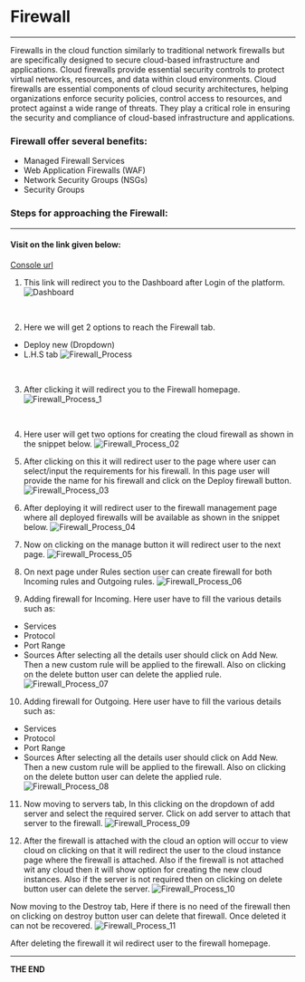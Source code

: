# Firewall
--- 
Firewalls in the cloud function similarly to traditional network firewalls but are specifically designed to secure cloud-based infrastructure and applications. Cloud firewalls provide essential security controls to protect virtual networks, resources, and data within cloud environments. 
Cloud firewalls are essential components of cloud security architectures, helping organizations enforce security policies, control access to resources, and protect against a wide range of threats. They play a critical role in ensuring the security and compliance of cloud-based infrastructure and applications.

### Firewall offer several benefits:
- Managed Firewall Services
- Web Application Firewalls (WAF)
- Network Security Groups (NSGs)
- Security Groups

### Steps for approaching the Firewall:
---
#### Visit on the link given below:
>
[Console url](https://console.utho.com/)
1. This link will redirect you to the Dashboard after Login of the platform. 
![Dashboard](./Screenshots/Dashboard.png)
<br />

2.  Here we will get 2 options to reach the Firewall tab.
- Deploy new (Dropdown)
- L.H.S tab
![Firewall_Process](./Screenshots/Firewall_Process.png)
<br />

3. After clicking it will redirect  you to the Firewall homepage.
![Firewall_Process_1](./Screenshots/Firewall_Process_01.png)
<br />

4. Here user will get two options for creating the cloud firewall as shown in the snippet below.
![Firewall_Process_02](./Screenshots/Firewall_Process_02.png)

5. After clicking on this it will redirect user to the page where user can select/input the requirements for his firewall. 
In this page user will provide the name for his firewall and click on the Deploy firewall button.
![Firewall_Process_03](./Screenshots/Firewall_Process_03.png)

6. After deploying it will redirect user to the firewall management page where all deployed firewalls will be available as shown in the snippet below.
![Firewall_Process_04](./Screenshots/Firewall_Process_04.png)

7. Now on clicking on the manage button it will redirect user to the next page.
![Firewall_Process_05](./Screenshots/Firewall_Process_05.png)

8. On next page under Rules section user can create firewall for both Incoming rules and Outgoing rules.
![Firewall_Process_06](./Screenshots/Firewall_Process_06.png)

9. Adding firewall for Incoming.
Here user have to fill the various details such as:
- Services
- Protocol
- Port Range
- Sources
After selecting all the details user should click on Add New.
Then a new custom rule will be applied to the firewall.
Also on clicking on the delete button user can delete the applied rule.
![Firewall_Process_07](./Screenshots/Firewall_Process_07.png)

10. Adding firewall for Outgoing.
Here user have to fill the various details such as:
- Services
- Protocol
- Port Range
- Sources
After selecting all the details user should click on Add New.
Then a new custom rule will be applied to the firewall.
Also on clicking on the delete button user can delete the applied rule.
![Firewall_Process_08](./Screenshots/Firewall_Process_08.png)

11. Now moving to servers tab, In this clicking on the dropdown of add server and select the required server.
Click on add server to attach that server to the firewall.
![Firewall_Process_09](./Screenshots/Firewall_Process_09.png)

12. After the firewall is attached with the cloud an option will occur to view cloud on clicking on that it will redirect the user to the cloud instance page where the firewall is attached.
Also if the firewall is not attached wit any cloud then it will show option  for creating the new cloud instances.
Also if the server is not required then on clicking on delete button user can  delete the server.
![Firewall_Process_10](./Screenshots/Firewall_Process_10.png)

Now moving to the Destroy tab, Here if there is no need of the firewall then on clicking on destroy button user can delete that firewall.
Once deleted it can not be recovered.
![Firewall_Process_11](./Screenshots/Firewall_Process_11.png)

After deleting the firewall it wil redirect user to the firewall homepage.

---
**THE END**

